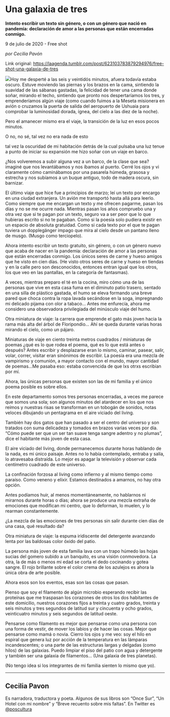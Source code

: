 # Una galaxia de tres

**Intento escribir un texto sin género, o con un género que nació en pandemia: declaración de amor a las personas que están encerradas conmigo.**

9 de julio de 2020 - Free shot

_por Cecilia Pavón_

Link original: https://laagenda.tumblr.com/post/623103783879294976/free-shot-una-galaxia-de-tres

![](https://64.media.tumblr.com/50cfdad6f9e50fb8fd3f6611dc7b2e05/5a1cacea18a8ae4f-7a/s500x750/7591eb3666f0498e2cc6d63a81241b9ab1388ebb.jpg)Hoy me desperté a las
seis y veintidós minutos, afuera todavía estaba oscuro. Estuve moviendo las
piernas y los brazos en la cama, sintiendo la suavidad de las sábanas gastadas,
la felicidad de tener una cama donde soñar, mirando el techo, sintiendo que
pronto nos despertaríamos los tres, y emprenderíamos algún viaje (como cuando
fuimos a la Meseta misionera en avión o cruzamos la puerta de salida del
aeropuerto de Ushuaia para comprobar la luminosidad dorada, ígnea, del cielo a
las diez de la noche). 

Pero el amanecer
mismo era el viaje, la transición de la luz en esos pocos minutos.  

O no, no sé,
tal vez no era nada de esto  

tal vez la oscuridad
de mi habitación detrás de la cual pulsaba una luz tenue a punto de iniciar su
expansión me hizo soñar con un viaje en barco.  

¿Nos volveremos a
subir alguna vez a un barco, de la clase que sea? imaginé que nos levantábamos
y nos íbamos al puerto. Cerré los ojos y vi claramente cómo caminábamos por una
pasarela húmeda, grasosa y estrecha y nos subíamos a un buque antiguo, todo de
madera oscura, sin barnizar. 

El último viaje que hice
fue a principios de marzo; leí un texto por encargo en una ciudad extranjera.
Un avión me transportó hasta allá para leerlo. Como siempre que me encargan un
texto y me ofrecen pagarme, pasan los días y no se me ocurre nada. Mientras
pasan los años compruebo una y otra vez que si te pagan por un texto,
seguro va a ser peor que lo que hubieras escrito si no te pagaban. Como si la
poesía solo pudiera existir en un espacio de absoluta gratuidad. Como si cada
texto por el que te pagan tuviera un dopplegänger impago que mira al cielo
desde un pantano lleno de musgo. (Musgo como terciopelo).  

Ahora intento
escribir un texto gratuito, sin género, o con un género nuevo que acaba de
nacer en la pandemia: declaración de amor a las personas que están encerradas
conmigo. Los únicos seres de carne y hueso amigos que he visto en cien días.
(He visto otros seres de carne y hueso en tiendas y en la calle pero son
desconocidos, entonces entran igual que los otros, los que veo en las
pantallas, en la categoría de fantasmas). 

A veces, mientras
preparo el té en la cocina, miro cómo una de las personas que vive en esta casa
fuma en el diminuto patio trasero, sentado en una silla de plástico gastada, el
humo se eleva formando una breve pared que choca contra la ropa lavada
secándose en la soga, impregnando mi delicado pijama con olor a tabaco… Antes
me enfurecía, ahora me considero una observadora privilegiada del minúsculo
viaje del humo.  

Otra miniatura de
viaje: la carrera que emprende el gato más joven hacia la rama más alta del
árbol de Floripondio… Ahí se queda durante varias horas mirando el cielo, como
un pájaro. 

Miniaturas de viaje
en ciento treinta metros cuadrados / miniaturas de poemas ¿qué es lo que rodea
el poema, qué es lo que está antes o después? Antes escribir y desplazarse eran
lo mismo, caminar, pasear, salir, volar, correr, visitar eran sinónimos de
escribir. La poesía era una mezcla de vampirismo y comunión, a mayor contacto
con el mundo, mayor cantidad de poemas…Me pasaba eso: estaba convencida de que
lxs otrxs escribían por mí. 

Ahora, las únicas
personas que existen son las de mi familia y el único poema posible es sobre
ellos.  

En este departamento
somos tres personas encerradas, a veces me parece que somos una sola; son
algunos minutos del atardecer en los que nos reímos y nuestras risas se
transforman en un tobogán de sonidos, notas veloces dibujando un pentagrama en
el aire viciado del living. 

También hay dos gatos
que han pasado a ser el centro del universo y son tratados con suma delicadeza
y tomados en brazos varias veces por día. “Cómo puede ser que un ser tan suave
tenga sangre adentro y no plumas”, dice el habitante más joven de esta casa. 

El aire viciado del
living, donde permanecemos durante horas hablando de la nada, es mi único
paisaje. Antes no lo había contemplado, entraba y salía, lo atravesaba
distraída. Lo mejor es apagar la televisión y observar cada centímetro cuadrado
de este universo. 

La confinación
forzosa al living como infierno y al mismo tiempo como paraíso. Como veneno y
elíxir. Estamos destinados a amarnos, no hay otra opción.  

Antes podíamos huir,
al menos momentáneamente, no hablarnos ni mirarnos durante horas o días; ahora
se produce una mezcla extraña de emociones que modifican mi centro, que lo
deforman, lo muelen, y lo rearman constantemente.  

¿La mezcla de las
emociones de tres personas sin salir durante cien días de una casa, qué
resultado da?  

Otra miniatura de
viaje: la espuma iridiscente del detergente avanzando lenta por las baldosas
color óxido del patio. 

La persona más joven
de esta familia lava con un trapo húmedo las hojas sucias del gomero subido a un banquito, es una visión conmovedora. La otra, la de más o menos
mi edad se corta el dedo cocinando y gotea sangre. El rojo brillante sobre el
color crema de los azulejos es ahora la única obra de arte posible.  

Ahora esos son los
eventos, esas son las cosas que pasan. 

Pienso que soy el
filamento de algún microbio esperando recibir las proteínas que me traspasan
los corazones de otros los dos habitantes de este domicilio, nuestros corazones
fijos a treinta y cuatro grados, treinta y seis minutos y tres segundos de
latitud sur y cincuenta y ocho grados, veinticuatro minutos y seis segundos de
latitud oeste.  

Pensarse como
filamento es mejor que pensarse como una persona con una forma de vestir, de
mover los labios y de hacer las cosas. Mejor que pensarse como mamá o novia.
Cierro los ojos y me veo: soy el hilo en espiral que genera luz por
acción de la temperatura en las lámparas incandescentes; o una parte de las
estructuras largas y delgadas (como hilos) de las galaxias. Puedo limpiar el
piso del patio con agua y detergente y también ser una galaxia de filamentos…
(Una galaxia de tres planetas). 

(No tengo idea si los
integrantes de mi familia sienten lo mismo que yo). 



---

Cecilia Pavon
-------------

 Es narradora, traductora y poeta. Algunos de sus libros son “Once Sur”, “Un Hotel con mi nombre” y “Breve recuento sobre mis faltas”. En Twitter es [@poscultura](https://twitter.com/poscultura) 

